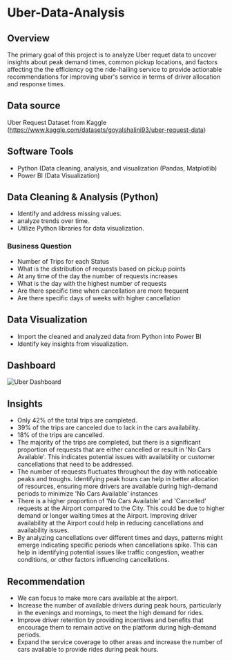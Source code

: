# Uber-Data-Analysis

## Overview
The primary goal of this project is to analyze Uber requet data to uncover insights about peak demand times, common pickup locations, and factors affecting the the efficiency og the ride-hailing service to provide actionable recommendations for improving uber's service in terms of driver allocation and response times.

## Data source
Uber Request Dataset from Kaggle (https://www.kaggle.com/datasets/goyalshalini93/uber-request-data)

## Software Tools
- Python (Data cleaning, analysis, and visualization (Pandas, Matplotlib)
- Power BI (Data Visualization)

## Data Cleaning & Analysis (Python)
- Identify and address missing values.
- analyze trends over time.
- Utilize Python libraries for data visualization.

### Business Question
- Number of Trips for each Status
- What is the distribution of requests based on pickup points
- At any time of the day the number of requests increases
- What is the day with the highest number of requests
- Are there specific time when cancellation are more frequent
- Are there specific days of weeks with higher cancellation
  
 

## Data Visualization
-  Import the cleaned and analyzed data from Python into Power BI
-  Identify key insights from visualization.

## Dashboard
![Uber Dashboard](https://github.com/user-attachments/assets/d7536523-e4a0-41f1-8946-936d94ded388)

## Insights
- Only 42% of the total trips are completed.
- 39% of the trips are canceled due to lack in the cars availability.
- 18% of the trips are cancelled.
- The majority of the trips are completed, but there is a significant proportion of requests that are either cancelled or result in 'No Cars Available'. This indicates potential issues with availability or customer cancellations that need to be addressed.
- The number of requests fluctuates throughout the day with noticeable peaks and troughs. Identifying peak hours can help in better allocation of resources, ensuring more drivers are available during high-demand periods to minimize 'No Cars Available' instances
- There is a higher proportion of 'No Cars Available' and 'Cancelled' requests at the Airport compared to the City. This could be due to higher demand or longer waiting times at the Airport. Improving driver availability at the Airport could help in reducing cancellations and availability issues.
- By analyzing cancellations over different times and days, patterns might emerge indicating specific periods when cancellations spike. This can help in identifying potential issues like traffic congestion, weather conditions, or other factors influencing cancellations.


## Recommendation
- We can focus to make more cars available at the airport.
- Increase the number of available drivers during peak hours, particularly in the evenings and mornings, to meet the high demand for rides.
- Improve driver retention by providing incentives and benefits that encourage them to remain active on the platform during high-demand periods.
- Expand the service coverage to other areas and increase the number of cars available to provide rides during peak hours.





